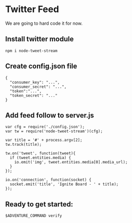 # Twitter Feed

We are going to hard code it for now.

## Install twitter module

    npm i node-tweet-stream

## Create config.json file

    {
      "consumer_key": "...",
      "consumer_secret": "...",
      "token":"...",
      "token_secret": "..."
    }

## Add feed follow to server.js

    var cfg = require('./config.json');
    var tw = require('node-tweet-stream')(cfg);

    var title = '#' + process.argv[2];
    tw.track(title);

    tw.on('tweet', function(tweet){
      if (tweet.entities.media) {
        io.emit('img', tweet.entities.media[0].media_url);
      }
    });

    io.on('connection', function(socket) {
      socket.emit('title', 'Ignite Board - ' + title);
    });

## Ready to get started:

    $ADVENTURE_COMMAND verify

